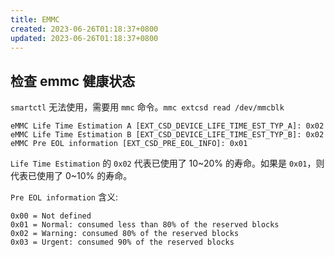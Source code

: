 ```yaml
---
title: EMMC
created: 2023-06-26T01:18:37+0800
updated: 2023-06-26T01:18:37+0800
---
```



## 检查 emmc 健康状态

`smartctl` 无法使用，需要用 `mmc` 命令。`mmc extcsd read /dev/mmcblk`

```
eMMC Life Time Estimation A [EXT_CSD_DEVICE_LIFE_TIME_EST_TYP_A]: 0x02
eMMC Life Time Estimation B [EXT_CSD_DEVICE_LIFE_TIME_EST_TYP_B]: 0x02
eMMC Pre EOL information [EXT_CSD_PRE_EOL_INFO]: 0x01
```

`Life Time Estimation` 的 `0x02` 代表已使用了 10~20% 的寿命。如果是 `0x01`，则代表已使用了 0~10% 的寿命。

`Pre EOL information` 含义:

```
0x00 = Not defined
0x01 = Normal: consumed less than 80% of the reserved blocks
0x02 = Warning: consumed 80% of the reserved blocks
0x03 = Urgent: consumed 90% of the reserved blocks
```
